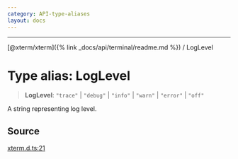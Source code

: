 ```yaml
---
category: API-type-aliases
layout: docs
---
```



***

[@xterm/xterm]({% link _docs/api/terminal/readme.md %}) / LogLevel

# Type alias: LogLevel

> **LogLevel**: `"trace"` \| `"debug"` \| `"info"` \| `"warn"` \| `"error"` \| `"off"`

A string representing log level.

## Source

[xterm.d.ts:21](https://github.com/xtermjs/xterm.js/blob/5.5.0/typings/xterm.d.ts#L21)
